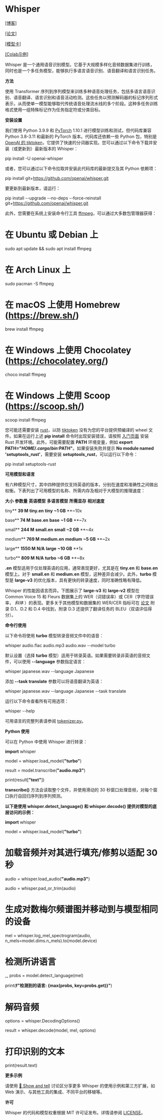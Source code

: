 
# **Whisper**

[[博客]](https://openai.com/blog/whisper)

[[论文]](https://arxiv.org/abs/2212.04356)

[[模型卡]](https://github.com/openai/whisper/blob/main/model-card.md)

[[Colab示例]](https://colab.research.google.com/github/openai/whisper/blob/master/notebooks/LibriSpeech.ipynb)

Whisper 是一个通用语音识别模型。它基于大规模多样化音频数据集进行训练，同时也是一个多任务模型，能够执行多语言语音识别、语音翻译和语言识别任务。

**方法**

使用 Transformer 序列到序列模型来训练多种语音处理任务，包括多语言语音识别、语音翻译、语言识别和语音活动检测。这些任务以预测解码器的标记序列形式表示，从而使单一模型能够取代传统语音处理流水线的多个阶段。这种多任务训练格式使用一组特殊标记作为任务指定符或分类目标。

**安装设置**

我们使用 Python 3.9.9 和 [PyTorch](https://pytorch.org/) 1.10.1 进行模型训练和测试，但代码库兼容 Python 3.8-3.11 和最新的 PyTorch 版本。代码库还依赖一些 Python 包，特别是 [OpenAI 的 tiktoken](https://github.com/openai/tiktoken)，它提供了快速的分词器实现。您可以通过以下命令下载并安装（或更新到）最新版本的 Whisper：

pip install -U openai-whisper

或者，您可以通过以下命令拉取并安装此代码库的最新提交及其 Python 依赖项：

pip install git+https://github.com/openai/whisper.git

要更新到最新版本，请运行：

pip install --upgrade --no-deps --force-reinstall git+https://github.com/openai/whisper.git

此外，您需要在系统上安装命令行工具 [ffmpeg](https://ffmpeg.org/)，可以通过大多数包管理器获得：

# 在 Ubuntu 或 Debian 上

sudo apt update && sudo apt install ffmpeg

# 在 Arch Linux 上

sudo pacman -S ffmpeg

# 在 macOS 上使用 Homebrew (https://brew.sh/)

brew install ffmpeg

# 在 Windows 上使用 Chocolatey (https://chocolatey.org/)

choco install ffmpeg

# 在 Windows 上使用 Scoop (https://scoop.sh/)

scoop install ffmpeg

您可能还需要安装 [rust](http://rust-lang.org)，以防 [tiktoken](https://github.com/openai/tiktoken) 没有为您的平台提供预编译的 wheel 文件。如果在运行上述 **pip install** 命令时出现安装错误，请按照 [入门页面](https://www.rust-lang.org/learn/get-started) 安装 Rust 开发环境。此外，可能需要配置 **PATH** 环境变量，例如 **export PATH="$HOME/.cargo/bin:$PATH"**。如果安装失败并提示 **No module named 'setuptools_rust'**，需要安装 **setuptools_rust**，可以运行以下命令：

pip install setuptools-rust

**可用模型和语言**

有六种模型尺寸，其中四种提供仅支持英语的版本，分别在速度和准确性之间做出权衡。下表列出了可用模型的名称、所需内存及相对于大模型的推理速度：

**大小**	**参数量**	**英语模型**	**多语言模型**	**所需显存**	**相对速度**

tiny**	**39 M**	**tiny.en**	**tiny**	**~1 GB**	**~10x

base**	**74 M**	**base.en**	**base**	**~1 GB**	**~7x

small**	**244 M**	**small.en**	**small**	**~2 GB**	**~4x

medium**	**769 M**	**medium.en**	**medium**	**~5 GB**	**~2x

large**	**1550 M**	**N/A**	**large**	**~10 GB**	**1x

turbo**	**809 M**	**N/A**	**turbo**	**~6 GB**	**~8x

**.en** 模型适用于仅处理英语的应用，通常表现更好，尤其是在 **tiny.en** 和 **base.en** 模型上。对于 **small.en** 和 **medium.en** 模型，这种差异会减少。此外，**turbo** 模型是 **large-v3** 的优化版本，具有更快的转录速度，同时准确性略有降低。

Whisper 的性能因语言而异。下图展示了 **large-v3** 和 **large-v2** 模型在 Common Voice 15 和 Fleurs 数据集上的 WER（词错误率）或 CER（字符错误率， *斜体* ）的表现。更多关于其他模型和数据集的 WER/CER 指标可在 [论文](https://arxiv.org/abs/2212.04356) 附录 D.1、D.2 和 D.4 中找到，附录 D.3 还提供了翻译任务的 BLEU（双语评估得分）。

**命令行使用**

以下命令将使用 **turbo** 模型转录音频文件中的语音：

whisper audio.flac audio.mp3 audio.wav --model turbo

默认设置（选择 **turbo** 模型）适用于转录英语。如果需要转录非英语的音频文件，可以使用 **--language** 参数指定语言：

whisper japanese.wav --language Japanese

添加 **--task translate** 参数可以将语音翻译为英语：

whisper japanese.wav --language Japanese --task translate

运行以下命令查看所有可用选项：

whisper --help

可用语言的完整列表请参阅 [tokenizer.py](https://github.com/openai/whisper/blob/main/whisper/tokenizer.py)。

**Python 使用**

可以在 Python 中使用 Whisper 进行转录：

**import** whisper

model = whisper.load_model(**"turbo"**)

result = model.transcribe(**"audio.mp3"**)

print(result[**"text"**])

**transcribe()** 方法会读取整个文件，并使用滑动的 30 秒窗口处理音频，对每个窗口执行自回归序列到序列预测。

**以下是使用 **whisper.detect_language()** 和 **whisper.decode()** 提供对模型的底层访问的示例：**

**import** whisper

model = whisper.load_model(**"turbo"**)

# 加载音频并对其进行填充/修剪以适配 30 秒

audio = whisper.load_audio(**"audio.mp3"**)

audio = whisper.pad_or_trim(audio)

# 生成对数梅尔频谱图并移动到与模型相同的设备

mel = whisper.log_mel_spectrogram(audio, n_mels=model.dims.n_mels).to(model.device)

# 检测所讲语言

_, probs = model.detect_language(mel)

print(**f"检测到的语言: **{max(probs, key=probs.get)}**"**)

# 解码音频

options = whisper.DecodingOptions()

result = whisper.decode(model, mel, options)

# 打印识别的文本

print(result.text)

**更多示例**

请使用 [🙌 Show and tell](https://github.com/openai/whisper/discussions/categories/show-and-tell) 讨论区分享更多 Whisper 的使用示例和第三方扩展，如 Web 演示、与其他工具的集成、不同平台的移植等。

**许可**

Whisper 的代码和模型权重根据 MIT 许可证发布。详情请参阅 [LICENSE](https://github.com/openai/whisper/blob/main/LICENSE)。

